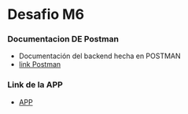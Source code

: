 # Desafio M6


### Documentacion DE  Postman

* Documentación del backend hecha en POSTMAN
* [link Postman](https://documenter.getpostman.com/view/25234975/2s93XzyhzT)
[^2]: 
### Link de la APP
* [APP](https://desafio-m6-nlba.onrender.com)
